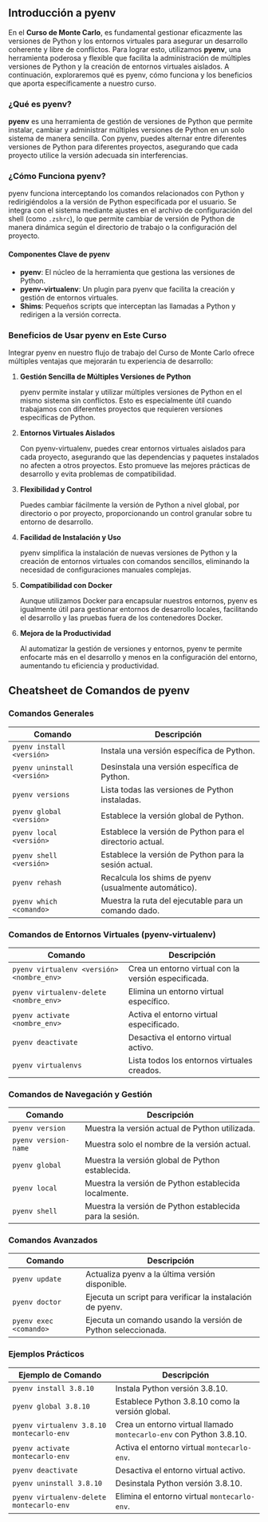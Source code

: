 ## Introducción a pyenv

En el **Curso de Monte Carlo**, es fundamental gestionar eficazmente las versiones de Python y los entornos virtuales para asegurar un desarrollo coherente y libre de conflictos. Para lograr esto, utilizamos **pyenv**, una herramienta poderosa y flexible que facilita la administración de múltiples versiones de Python y la creación de entornos virtuales aislados. A continuación, exploraremos qué es pyenv, cómo funciona y los beneficios que aporta específicamente a nuestro curso.

### ¿Qué es pyenv?

**pyenv** es una herramienta de gestión de versiones de Python que permite instalar, cambiar y administrar múltiples versiones de Python en un solo sistema de manera sencilla. Con pyenv, puedes alternar entre diferentes versiones de Python para diferentes proyectos, asegurando que cada proyecto utilice la versión adecuada sin interferencias.

### ¿Cómo Funciona pyenv?

pyenv funciona interceptando los comandos relacionados con Python y redirigiéndolos a la versión de Python especificada por el usuario. Se integra con el sistema mediante ajustes en el archivo de configuración del shell (como `.zshrc`), lo que permite cambiar de versión de Python de manera dinámica según el directorio de trabajo o la configuración del proyecto.

#### Componentes Clave de pyenv

- **pyenv**: El núcleo de la herramienta que gestiona las versiones de Python.
- **pyenv-virtualenv**: Un plugin para pyenv que facilita la creación y gestión de entornos virtuales.
- **Shims**: Pequeños scripts que interceptan las llamadas a Python y redirigen a la versión correcta.

### Beneficios de Usar pyenv en Este Curso

Integrar pyenv en nuestro flujo de trabajo del Curso de Monte Carlo ofrece múltiples ventajas que mejorarán tu experiencia de desarrollo:

1. **Gestión Sencilla de Múltiples Versiones de Python**
   
   pyenv permite instalar y utilizar múltiples versiones de Python en el mismo sistema sin conflictos. Esto es especialmente útil cuando trabajamos con diferentes proyectos que requieren versiones específicas de Python.

2. **Entornos Virtuales Aislados**
   
   Con pyenv-virtualenv, puedes crear entornos virtuales aislados para cada proyecto, asegurando que las dependencias y paquetes instalados no afecten a otros proyectos. Esto promueve las mejores prácticas de desarrollo y evita problemas de compatibilidad.

3. **Flexibilidad y Control**
   
   Puedes cambiar fácilmente la versión de Python a nivel global, por directorio o por proyecto, proporcionando un control granular sobre tu entorno de desarrollo.

4. **Facilidad de Instalación y Uso**
   
   pyenv simplifica la instalación de nuevas versiones de Python y la creación de entornos virtuales con comandos sencillos, eliminando la necesidad de configuraciones manuales complejas.

5. **Compatibilidad con Docker**
   
   Aunque utilizamos Docker para encapsular nuestros entornos, pyenv es igualmente útil para gestionar entornos de desarrollo locales, facilitando el desarrollo y las pruebas fuera de los contenedores Docker.

6. **Mejora de la Productividad**
   
   Al automatizar la gestión de versiones y entornos, pyenv te permite enfocarte más en el desarrollo y menos en la configuración del entorno, aumentando tu eficiencia y productividad.

## Cheatsheet de Comandos de pyenv

### Comandos Generales

| Comando                               | Descripción                                              |
|---------------------------------------|----------------------------------------------------------|
| `pyenv install <versión>`             | Instala una versión específica de Python.                |
| `pyenv uninstall <versión>`           | Desinstala una versión específica de Python.             |
| `pyenv versions`                      | Lista todas las versiones de Python instaladas.          |
| `pyenv global <versión>`               | Establece la versión global de Python.                   |
| `pyenv local <versión>`                | Establece la versión de Python para el directorio actual.|
| `pyenv shell <versión>`                | Establece la versión de Python para la sesión actual.    |
| `pyenv rehash`                        | Recalcula los shims de pyenv (usualmente automático).    |
| `pyenv which <comando>`                | Muestra la ruta del ejecutable para un comando dado.     |

### Comandos de Entornos Virtuales (pyenv-virtualenv)

| Comando                                     | Descripción                                             |
|---------------------------------------------|---------------------------------------------------------|
| `pyenv virtualenv <versión> <nombre_env>`    | Crea un entorno virtual con la versión especificada.    |
| `pyenv virtualenv-delete <nombre_env>`       | Elimina un entorno virtual específico.                  |
| `pyenv activate <nombre_env>`                | Activa el entorno virtual especificado.                 |
| `pyenv deactivate`                           | Desactiva el entorno virtual activo.                    |
| `pyenv virtualenvs`                          | Lista todos los entornos virtuales creados.             |

### Comandos de Navegación y Gestión

| Comando                                         | Descripción                                             |
|-------------------------------------------------|---------------------------------------------------------|
| `pyenv version`                                 | Muestra la versión actual de Python utilizada.          |
| `pyenv version-name`                            | Muestra solo el nombre de la versión actual.            |
| `pyenv global`                                  | Muestra la versión global de Python establecida.        |
| `pyenv local`                                   | Muestra la versión de Python establecida localmente.    |
| `pyenv shell`                                   | Muestra la versión de Python establecida para la sesión.|

### Comandos Avanzados

| Comando                                         | Descripción                                             |
|-------------------------------------------------|---------------------------------------------------------|
| `pyenv update`                                  | Actualiza pyenv a la última versión disponible.         |
| `pyenv doctor`                                  | Ejecuta un script para verificar la instalación de pyenv.|
| `pyenv exec <comando>`                          | Ejecuta un comando usando la versión de Python seleccionada.|

### Ejemplos Prácticos

| Ejemplo de Comando                                  | Descripción                                             |
|-----------------------------------------------------|---------------------------------------------------------|
| `pyenv install 3.8.10`                               | Instala Python versión 3.8.10.                           |
| `pyenv global 3.8.10`                                | Establece Python 3.8.10 como la versión global.          |
| `pyenv virtualenv 3.8.10 montecarlo-env`             | Crea un entorno virtual llamado `montecarlo-env` con Python 3.8.10. |
| `pyenv activate montecarlo-env`                      | Activa el entorno virtual `montecarlo-env`.             |
| `pyenv deactivate`                                   | Desactiva el entorno virtual activo.                    |
| `pyenv uninstall 3.8.10`                             | Desinstala Python versión 3.8.10.                        |
| `pyenv virtualenv-delete montecarlo-env`             | Elimina el entorno virtual `montecarlo-env`.            |

